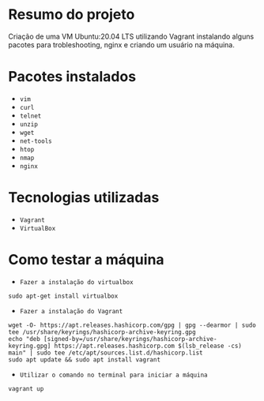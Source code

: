 # Resumo do projeto

Criação de uma VM Ubuntu:20.04 LTS utilizando Vagrant instalando alguns pacotes para trobleshooting, nginx e criando um usuário na máquina.

# Pacotes instalados

- ``vim``
- ``curl``
- ``telnet``
- ``unzip``
- ``wget``
- ``net-tools``
- ``htop``
- ``nmap``
- ``nginx``

# Tecnologias utilizadas

- ``Vagrant``
- ``VirtualBox``

# Como testar a máquina

- ``Fazer a instalação do virtualbox``
```
sudo apt-get install virtualbox
```
- ``Fazer a instalação do Vagrant``
```
wget -O- https://apt.releases.hashicorp.com/gpg | gpg --dearmor | sudo tee /usr/share/keyrings/hashicorp-archive-keyring.gpg
echo "deb [signed-by=/usr/share/keyrings/hashicorp-archive-keyring.gpg] https://apt.releases.hashicorp.com $(lsb_release -cs) main" | sudo tee /etc/apt/sources.list.d/hashicorp.list
sudo apt update && sudo apt install vagrant
```
- ``Utilizar o comando no terminal para iniciar a máquina``
```
vagrant up
```